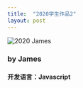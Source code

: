 ```yaml
---
title:  "2020学生作品2"
layout: post
---
```


![2020 James](https://user-images.githubusercontent.com/105401427/173987506-81e6caf0-f863-4ccb-b63a-43f4a4cb42c8.gif)

<h3>by James</h3>
<h4>开发语言：Javascript</h4>
